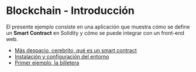 
# Blockchain - Introducción

El presente ejemplo consiste en una aplicación que muestra cómo se define un **Smart Contract** en Solidity y cómo se puede integrar con un front-end web.

* [Más despacio, cerebrito, qué es un smart contract](pages/smartContract.md)
* [Instalación y configuración del entorno](pages/entorno.md)
* [Primer ejemplo, la billetera](pages/wallet.md)

